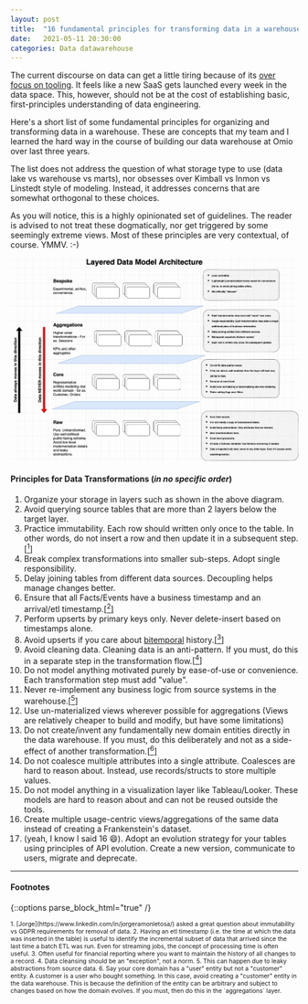 ```yaml
---
layout: post
title:  "16 fundamental principles for transforming data in a warehouse"
date:   2021-05-11 20:30:00
categories: Data datawarehouse 
---
```


The current discourse on data can get a little tiring because of its [over focus on tooling](https://twitter.com/rahulj51/status/1254447785170042882). It feels like a new SaaS gets launched every week in the data space. This, however, should not be at the cost of establishing basic, first-principles understanding of data engineering. 

Here's a short list of some fundamental principles for organizing and transforming data in a warehouse. These are concepts that my team and I learned the hard way in the course of building our data warehouse at Omio over last three years.

The list does not address the question of what storage type to use (data lake vs warehouse vs marts), nor obsesses over Kimball vs Inmon vs Linstedt style of modeling. Instead, it addresses concerns that are somewhat orthogonal to these choices. 

As you will notice, this is a highly opinionated set of guidelines. The reader is advised to not treat these dogmatically, nor get triggered by some seemingly extreme views. Most of these principles are very contextual, of course. YMMV. :-)


![/assets/data-modeling/data-model-arch.png](/assets/data-modeling/data-model-arch.png)   

#### Principles for Data Transformations (*in no specific order*)

1. Organize your storage in layers such as shown in the above diagram.
2. Avoid querying source tables that are more than 2 layers below the target layer.
3. Practice immutability. Each row should written only once to the table. In other words, do not insert a row and then update it in a subsequent step.[[<sup>1</sup>]](#one) 
4. Break complex transformations into smaller sub-steps. Adopt single responsibility.
5. Delay joining tables from different data sources. Decoupling helps manage changes better.
6. Ensure that all Facts/Events have a business timestamp and an arrival/etl timestamp.[[<sup>2</sup>]](#two)
7. Perform upserts by primary keys only. Never delete-insert based on timestamps alone.
8. Avoid upserts if you care about [bitemporal](https://martinfowler.com/articles/bitemporal-history.html) history.[[<sup>3</sup>]](#three) 
9. Avoid cleaning data. Cleaning data is an anti-pattern. If you must, do this in a separate step in the transformation flow.[[<sup>4</sup>]](#four) 
10. Do not model anything motivated purely by ease-of-use or convenience. Each transformation step must add "value".
11. Never re-implement any business logic from source systems in the warehouse.[[<sup>5</sup>]](#five)  
12. Use un-materialized views wherever possible for aggregations (Views are relatively cheaper to build and modify, but have some limitations)
13. Do not create/invent any fundamentally new domain entities directly in the data warehouse. If you must, do this deliberately and not as a side-effect of another transformation.[[<sup>6</sup>]](#six) 
14. Do not coalesce multiple attributes into a single attribute. Coalesces are hard to reason about. Instead, use records/structs to store multiple values.
15. Do not model anything in a visualization layer like Tableau/Looker. These models are hard to reason about and can not be reused outside the tools.
16. Create multiple usage-centric views/aggregations of the same data instead of creating a Frankenstein's dataset. 
17. (yeah, I know I said 16 😄). Adopt an evolution strategy for your tables using principles of API evolution. Create a new version, communicate to users, migrate and deprecate.

***

#### Footnotes
{::options parse_block_html="true" /}
<div style="font-size: 0.75em;">
1. <a name="one"></a>[Jorge](https://www.linkedin.com/in/jorgeramonletosa/) asked a great question about immutability vs GDPR requirements for removal of data. 
2. <a name="two"></a> Having an etl timestamp (i.e. the time at which the data was inserted in the table) is useful to identify the incremental subset of data that arrived since the last time a batch ETL was run. Even for streaming jobs, the concept of processing time is often useful.
3. <a name="three"></a> Often useful for financial reporting where you want to maintain the history of all changes to a record.
4. <a name="four"></a> Data cleansing should be an "exception", not a norm. 
5. <a name="five"></a> This can happen due to leaky abstractions from source data.
6. <a name="six"></a> Say your core domain has a "user" entity but not a "customer" entity. A customer is a user who bought something. In this case, avoid creating a "customer" entity in the data warehouse. This is because the definition of the entity can be arbitrary and subject to changes based on how the domain evolves. If you must, then do this in the `aggregations` layer.
</div>